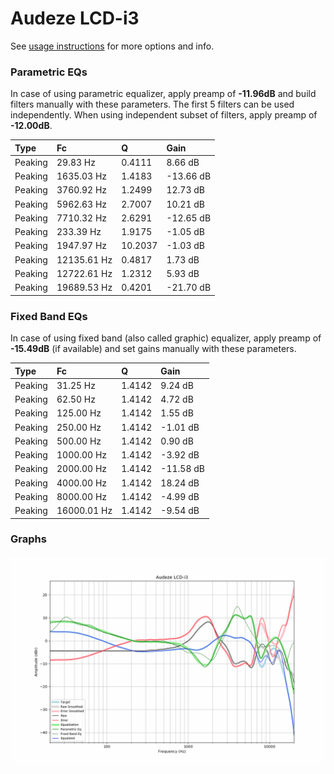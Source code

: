 # Audeze LCD-i3
See [usage instructions](https://github.com/jaakkopasanen/AutoEq#usage) for more options and info.

### Parametric EQs
In case of using parametric equalizer, apply preamp of **-11.96dB** and build filters manually
with these parameters. The first 5 filters can be used independently.
When using independent subset of filters, apply preamp of **-12.00dB**.

| Type    | Fc          |       Q | Gain      |
|:--------|:------------|:--------|:----------|
| Peaking | 29.83 Hz    |  0.4111 | 8.66 dB   |
| Peaking | 1635.03 Hz  |  1.4183 | -13.66 dB |
| Peaking | 3760.92 Hz  |  1.2499 | 12.73 dB  |
| Peaking | 5962.63 Hz  |  2.7007 | 10.21 dB  |
| Peaking | 7710.32 Hz  |  2.6291 | -12.65 dB |
| Peaking | 233.39 Hz   |  1.9175 | -1.05 dB  |
| Peaking | 1947.97 Hz  | 10.2037 | -1.03 dB  |
| Peaking | 12135.61 Hz |  0.4817 | 1.73 dB   |
| Peaking | 12722.61 Hz |  1.2312 | 5.93 dB   |
| Peaking | 19689.53 Hz |  0.4201 | -21.70 dB |

### Fixed Band EQs
In case of using fixed band (also called graphic) equalizer, apply preamp of **-15.49dB**
(if available) and set gains manually with these parameters.

| Type    | Fc          |      Q | Gain      |
|:--------|:------------|:-------|:----------|
| Peaking | 31.25 Hz    | 1.4142 | 9.24 dB   |
| Peaking | 62.50 Hz    | 1.4142 | 4.72 dB   |
| Peaking | 125.00 Hz   | 1.4142 | 1.55 dB   |
| Peaking | 250.00 Hz   | 1.4142 | -1.01 dB  |
| Peaking | 500.00 Hz   | 1.4142 | 0.90 dB   |
| Peaking | 1000.00 Hz  | 1.4142 | -3.92 dB  |
| Peaking | 2000.00 Hz  | 1.4142 | -11.58 dB |
| Peaking | 4000.00 Hz  | 1.4142 | 18.24 dB  |
| Peaking | 8000.00 Hz  | 1.4142 | -4.99 dB  |
| Peaking | 16000.01 Hz | 1.4142 | -9.54 dB  |

### Graphs
![](./Audeze%20LCD-i3.png)